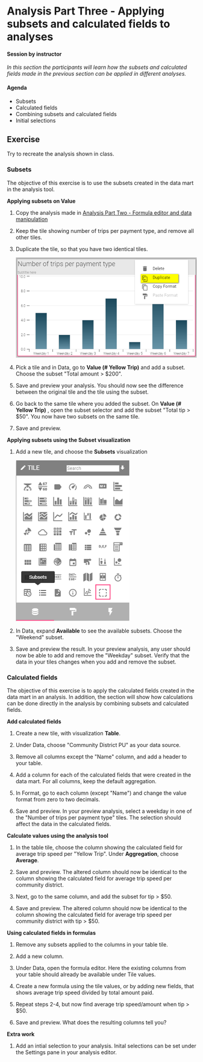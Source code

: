 # Analysis Part Three - Applying subsets and calculated fields to analyses

#### Session by instructor
_In this section the participants will learn how the subsets and calculated fields made in the previous section can be applied in different analyses._

#### Agenda

- Subsets
- Calculated fields
- Combining subsets and calculated fields
- Initial selections

## Exercise

Try to recreate the analysis shown in class. 	

### Subsets
The objective of this exercise is to use the subsets created in the data mart in the analysis tool.

**Applying subsets on Value**

1. Copy the analysis made in [Analysis Part Two - Formula editor and data manipulation](http://training.genus.no/discovery/analysis_part2.html)

2. Keep the tile showing number of trips per payment type, and remove all other tiles.

3. Duplicate the tile, so that you have two identical tiles.

	![subsetduplicate.png](media/subsetduplicate.png)


4. Pick a tile and in Data, go to **Value (# Yellow Trip)** and add a subset. Choose the subset "Total amount > $200".

5. Save and preview your analysis. You should now see the difference between the original tile and the tile using the subset.

6. Go back to the same tile where you added the subset. On **Value (# Yellow Trip)** , open the subset selector and add the subset "Total tip > $50". You now have two subsets on the same tile.

7. Save and preview.

**Applying subsets using the Subset visualization**

1. Add a new tile, and choose the **Subsets** visualization

	![subsetselectionicon.png](media/subsetselectionicon.png)  


2. In Data, expand **Available** to see the available subsets. Choose the "Weekend" subset.

3. Save and preview the result. In your preview analysis, any user should now be able to add and remove the "Weekday" subset. Verify that the data in your tiles changes when you add and remove the subset.

### Calculated fields

The objective of this exercise is to apply the calculated fields created in the data mart in an analysis. In addition, the section will show how calculations can be done directly in the analysis by combining subsets and calculated fields.

**Add calculated fields**

1. Create a new tile, with visualization **Table**.

2. Under Data, choose "Community District PU" as your data source.

3. Remove all columns except the "Name" column, and add a header to your table.

4. Add a column for each of the calculated fields that were created in the data mart. For all columns, keep the default aggregation.

5. In Format, go to each column (except "Name") and change the value format from zero to two decimals.

6. Save and preview. In your preview analysis, select a weekday in one of the "Number of trips per payment type" tiles. The selection should affect the data in the calculated fields.

**Calculate values using the analysis tool**

1. In the table tile, choose the column showing the calculated field for average trip speed per "Yellow Trip". Under **Aggregation**, choose **Average**.

2. Save and preview. The altered column should now be identical to the column showing the calculated field for average trip speed per community district.

3. Next, go to the same column, and add the subset for tip > $50.

4. Save and preview. The altered column should now be identical to the column showing the calculated field for average trip speed per community district with tip > $50.

**Using calculated fields in formulas**

1. Remove any subsets applied to the columns  in your table tile.

2. Add a new column. 

3. Under Data, open the formula editor. Here the existing columns from your table should already be available under Tile values.

4. Create a new formula using the tile values, or by adding new fields, that shows average trip speed divided by total amount paid.

5. Repeat steps 2-4, but now find average trip speed/amount when tip > $50.

6. Save and preview. What does the resulting columns tell you?

**Extra work**

1. Add an intial selection to your analysis. Inital selections can be set under the Settings pane in your analysis editor.
